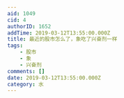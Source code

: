 ```yaml
---
aid: 1049
cid: 4
authorID: 1652
addTime: 2019-03-12T13:55:00.000Z
title: 最近的股市怎么了，象吃了兴奋剂一样
tags:
    - 股市
    - 象
    - 兴奋剂
comments: []
date: 2019-03-12T13:55:00.000Z
category: 水
---
```



